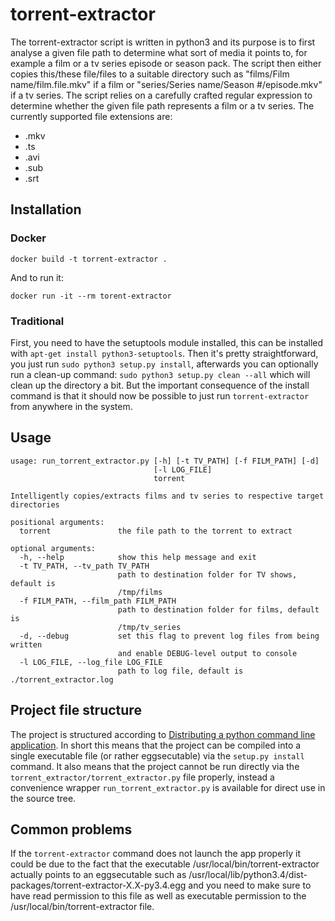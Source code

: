 # torrent-extractor

The torrent-extractor script is written in python3 and its purpose is to first
analyse a given file path to determine what sort of media it points to, for
example a film or a tv series episode or season pack. The script then either
copies this/these file/files to a suitable directory such as
"films/Film name/film.file.mkv" if a film or "series/Series name/Season #/episode.mkv"
if a tv series. The script relies on a carefully crafted regular expression to
determine whether the given file path represents a film or a tv series. The
currently supported file extensions are:
- .mkv
- .ts
- .avi
- .sub
- .srt

## Installation

### Docker
`docker build -t torrent-extractor .`

And to run it:

`docker run -it --rm torent-extractor`

### Traditional
First, you need to have the setuptools module installed, this can be installed with
`apt-get install python3-setuptools`. Then it's pretty straightforward, you just run
`sudo python3 setup.py install`, afterwards you can optionally run a clean-up command:
`sudo python3 setup.py clean --all` which will clean up the directory a bit.
But the important consequence of the install command is that it should now be possible
to just run `torrent-extractor` from anywhere in the system.

## Usage
```
usage: run_torrent_extractor.py [-h] [-t TV_PATH] [-f FILM_PATH] [-d]
                                [-l LOG_FILE]
                                torrent

Intelligently copies/extracts films and tv series to respective target
directories

positional arguments:
  torrent               the file path to the torrent to extract

optional arguments:
  -h, --help            show this help message and exit
  -t TV_PATH, --tv_path TV_PATH
                        path to destination folder for TV shows, default is
                        /tmp/films
  -f FILM_PATH, --film_path FILM_PATH
                        path to destination folder for films, default is
                        /tmp/tv_series
  -d, --debug           set this flag to prevent log files from being written
                        and enable DEBUG-level output to console
  -l LOG_FILE, --log_file LOG_FILE
                        path to log file, default is ./torrent_extractor.log

```



## Project file structure

The project is structured according to
[Distributing a python command line application](http://gehrcke.de/2014/02/distributing-a-python-command-line-application/).
In short this means that the project can be compiled into a single executable file
(or rather eggsecutable) via the `setup.py install` command. It also means that the project cannot be run
directly via the `torrent_extractor/torrent_extractor.py` file properly, instead a convenience wrapper
`run_torrent_extractor.py` is available for direct use in the source tree.

## Common problems

If the `torrent-extractor` command does not launch the app properly it could be due
to the fact that the executable /usr/local/bin/torrent-extractor actually points to
an eggsecutable such as /usr/local/lib/python3.4/dist-packages/torrent-extractor-X.X-py3.4.egg
and you need to make sure to have read permission to this file as well as executable permission to the
/usr/local/bin/torrent-extractor file.
